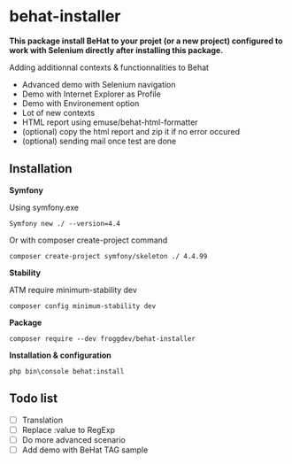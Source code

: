 # behat-installer

**This package install BeHat to your projet (or a new project) configured to work with Selenium directly after installing this package.**

Adding additionnal contexts &amp; functionnalities to Behat
- Advanced demo with Selenium navigation
- Demo with Internet Explorer as Profile
- Demo with Environement option
- Lot of new contexts
- HTML report using emuse/behat-html-formatter
- (optional) copy the html report and zip it if no error occured
- (optional) sending mail once test are done

## Installation

**Symfony**

Using symfony.exe
```
Symfony new ./ --version=4.4
```
Or with composer create-project command
```
composer create-project symfony/skeleton ./ 4.4.99
```
**Stability**

ATM require minimum-stability dev
```
composer config minimum-stability dev	
```
**Package**
```
composer require --dev froggdev/behat-installer
```
**Installation & configuration**
```
php bin\console behat:install
```


## Todo list
- [ ] Translation
- [ ] Replace :value to RegExp
- [ ] Do more advanced scenario
- [ ] Add demo with BeHat TAG sample
